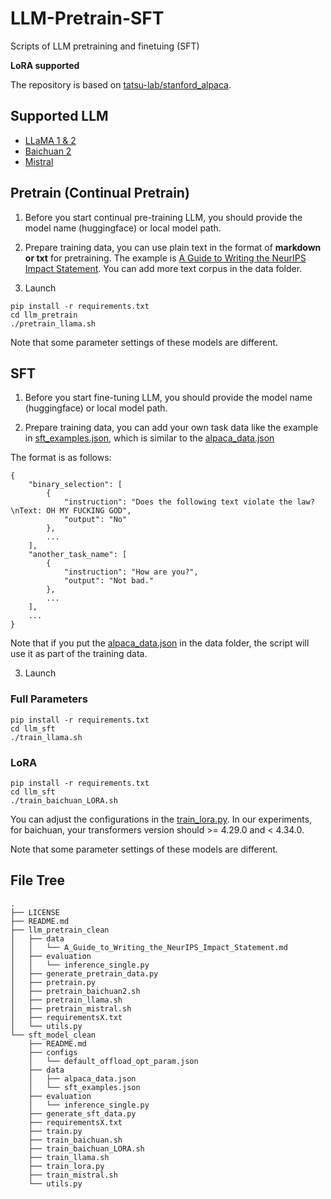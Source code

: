 # LLM-Pretrain-SFT
Scripts of LLM pretraining and finetuing (SFT)

**LoRA supported**

The repository is based on [tatsu-lab/stanford_alpaca](https://github.com/tatsu-lab/stanford_alpaca).

## Supported LLM

- [LLaMA 1 & 2](https://huggingface.co/meta-llama)
- [Baichuan 2](https://huggingface.co/baichuan-inc)
- [Mistral](https://huggingface.co/mistralai)

## Pretrain (Continual Pretrain)

1. Before you start continual pre-training LLM, you should provide the model name (huggingface) or local model path.

2. Prepare training data, you can use plain text in the format of **markdown or txt** for pretraining. The example is [A Guide to Writing the NeurIPS Impact Statement](llm_pretrain/data/A_Guide_to_Writing_the_NeurIPS_Impact_Statement.md). You can add more text corpus in the data folder.

3. Launch

```
pip install -r requirements.txt
cd llm_pretrain
./pretrain_llama.sh
```

Note that some parameter settings of these models are different.

## SFT

1. Before you start fine-tuning LLM, you should provide the model name (huggingface) or local model path.

2. Prepare training data, you can add your own task data like the example in [sft_examples.json](llm_sft/data/sft_examples.json), which is similar to the [alpaca_data.json](llm_sft/data/alpaca_data.json)

The format is as follows:

```
{
	"binary_selection": [
        {
            "instruction": "Does the following text violate the law?\nText: OH MY FUCKING GOD",
            "output": "No"
        },
        ...
    ],
    "another_task_name": [
        {
            "instruction": "How are you?",
            "output": "Not bad."
        },
        ...
    ],
    ...
}
```

Note that if you put the [alpaca_data.json](llm_sft/data/alpaca_data.json) in the data folder, the script will use it as part of the training data.

3. Launch

### Full Parameters

```
pip install -r requirements.txt
cd llm_sft
./train_llama.sh
```

### LoRA

```
pip install -r requirements.txt
cd llm_sft
./train_baichuan_LORA.sh
```

You can adjust the configurations in the [train_lora.py](llm_sft/train_lora.py). In our experiments, for baichuan, your transformers version should >= 4.29.0 and < 4.34.0.


Note that some parameter settings of these models are different.


## File Tree

```
.
├── LICENSE
├── README.md
├── llm_pretrain_clean
│   ├── data
│   │   └── A_Guide_to_Writing_the_NeurIPS_Impact_Statement.md
│   ├── evaluation
│   │   └── inference_single.py
│   ├── generate_pretrain_data.py
│   ├── pretrain.py
│   ├── pretrain_baichuan2.sh
│   ├── pretrain_llama.sh
│   ├── pretrain_mistral.sh
│   ├── requirementsX.txt
│   └── utils.py
└── sft_model_clean
    ├── README.md
    ├── configs
    │   └── default_offload_opt_param.json
    ├── data
    │   ├── alpaca_data.json
    │   └── sft_examples.json
    ├── evaluation
    │   └── inference_single.py
    ├── generate_sft_data.py
    ├── requirementsX.txt
    ├── train.py
    ├── train_baichuan.sh
    ├── train_baichuan_LORA.sh
    ├── train_llama.sh
    ├── train_lora.py
    ├── train_mistral.sh
    └── utils.py
```

